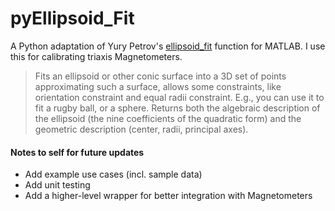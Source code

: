 # pyEllipsoid_Fit

A Python adaptation of Yury Petrov's [ellipsoid_fit](https://www.mathworks.com/matlabcentral/fileexchange/24693-ellipsoid-fit) function for MATLAB. I use this for calibrating triaxis Magnetometers.

> Fits an ellipsoid or other conic surface into a 3D set of points approximating such a surface, allows some constraints, like orientation constraint and equal radii constraint. E.g., you can use it to fit a rugby ball, or a sphere. Returns both the algebraic description of the ellipsoid (the nine coefficients of the quadratic form) and the geometric description (center, radii, principal axes).

#### Notes to self for future updates
- Add example use cases (incl. sample data)
- Add unit testing
- Add a higher-level wrapper for better integration with Magnetometers
